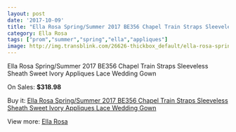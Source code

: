 ```yaml
---
layout: post
date: '2017-10-09'
title: "Ella Rosa Spring/Summer 2017 BE356 Chapel Train Straps Sleeveless Sheath Sweet Ivory Appliques Lace Wedding Gown"
category: Ella Rosa
tags: ["prom","summer","spring","ella","appliques"]
image: http://img.transblink.com/26626-thickbox_default/ella-rosa-spring-summer-2017-be356-chapel-train-straps-sleeveless-sheath-sweet-ivory-appliques-lace-wedding-gown.jpg
---
```

Ella Rosa Spring/Summer 2017 BE356 Chapel Train Straps Sleeveless Sheath Sweet Ivory Appliques Lace Wedding Gown

On Sales: **$318.98**
<a href="https://www.transblink.com/en/ella-rosa/8374-ella-rosa-spring-summer-2017-be356-chapel-train-straps-sleeveless-sheath-sweet-ivory-appliques-lace-wedding-gown.html"><amp-img layout="responsive" width="600" height="600" src="//img.transblink.com/26626-thickbox_default/ella-rosa-spring-summer-2017-be356-chapel-train-straps-sleeveless-sheath-sweet-ivory-appliques-lace-wedding-gown.jpg" alt="Ella Rosa Spring/Summer 2017 BE356 Chapel Train Straps Sleeveless Sheath Sweet Ivory Appliques Lace Wedding Gown 0" /></a>
<a href="https://www.transblink.com/en/ella-rosa/8374-ella-rosa-spring-summer-2017-be356-chapel-train-straps-sleeveless-sheath-sweet-ivory-appliques-lace-wedding-gown.html"><amp-img layout="responsive" width="600" height="600" src="//img.transblink.com/26632-thickbox_default/ella-rosa-spring-summer-2017-be356-chapel-train-straps-sleeveless-sheath-sweet-ivory-appliques-lace-wedding-gown.jpg" alt="Ella Rosa Spring/Summer 2017 BE356 Chapel Train Straps Sleeveless Sheath Sweet Ivory Appliques Lace Wedding Gown 1" /></a>
<a href="https://www.transblink.com/en/ella-rosa/8374-ella-rosa-spring-summer-2017-be356-chapel-train-straps-sleeveless-sheath-sweet-ivory-appliques-lace-wedding-gown.html"><amp-img layout="responsive" width="600" height="600" src="//img.transblink.com/26631-thickbox_default/ella-rosa-spring-summer-2017-be356-chapel-train-straps-sleeveless-sheath-sweet-ivory-appliques-lace-wedding-gown.jpg" alt="Ella Rosa Spring/Summer 2017 BE356 Chapel Train Straps Sleeveless Sheath Sweet Ivory Appliques Lace Wedding Gown 2" /></a>
<a href="https://www.transblink.com/en/ella-rosa/8374-ella-rosa-spring-summer-2017-be356-chapel-train-straps-sleeveless-sheath-sweet-ivory-appliques-lace-wedding-gown.html"><amp-img layout="responsive" width="600" height="600" src="//img.transblink.com/26630-thickbox_default/ella-rosa-spring-summer-2017-be356-chapel-train-straps-sleeveless-sheath-sweet-ivory-appliques-lace-wedding-gown.jpg" alt="Ella Rosa Spring/Summer 2017 BE356 Chapel Train Straps Sleeveless Sheath Sweet Ivory Appliques Lace Wedding Gown 3" /></a>
<a href="https://www.transblink.com/en/ella-rosa/8374-ella-rosa-spring-summer-2017-be356-chapel-train-straps-sleeveless-sheath-sweet-ivory-appliques-lace-wedding-gown.html"><amp-img layout="responsive" width="600" height="600" src="//img.transblink.com/26629-thickbox_default/ella-rosa-spring-summer-2017-be356-chapel-train-straps-sleeveless-sheath-sweet-ivory-appliques-lace-wedding-gown.jpg" alt="Ella Rosa Spring/Summer 2017 BE356 Chapel Train Straps Sleeveless Sheath Sweet Ivory Appliques Lace Wedding Gown 4" /></a>
<a href="https://www.transblink.com/en/ella-rosa/8374-ella-rosa-spring-summer-2017-be356-chapel-train-straps-sleeveless-sheath-sweet-ivory-appliques-lace-wedding-gown.html"><amp-img layout="responsive" width="600" height="600" src="//img.transblink.com/26628-thickbox_default/ella-rosa-spring-summer-2017-be356-chapel-train-straps-sleeveless-sheath-sweet-ivory-appliques-lace-wedding-gown.jpg" alt="Ella Rosa Spring/Summer 2017 BE356 Chapel Train Straps Sleeveless Sheath Sweet Ivory Appliques Lace Wedding Gown 5" /></a>
<a href="https://www.transblink.com/en/ella-rosa/8374-ella-rosa-spring-summer-2017-be356-chapel-train-straps-sleeveless-sheath-sweet-ivory-appliques-lace-wedding-gown.html"><amp-img layout="responsive" width="600" height="600" src="//img.transblink.com/26627-thickbox_default/ella-rosa-spring-summer-2017-be356-chapel-train-straps-sleeveless-sheath-sweet-ivory-appliques-lace-wedding-gown.jpg" alt="Ella Rosa Spring/Summer 2017 BE356 Chapel Train Straps Sleeveless Sheath Sweet Ivory Appliques Lace Wedding Gown 6" /></a>

Buy it: [Ella Rosa Spring/Summer 2017 BE356 Chapel Train Straps Sleeveless Sheath Sweet Ivory Appliques Lace Wedding Gown](https://www.transblink.com/en/ella-rosa/8374-ella-rosa-spring-summer-2017-be356-chapel-train-straps-sleeveless-sheath-sweet-ivory-appliques-lace-wedding-gown.html "Ella Rosa Spring/Summer 2017 BE356 Chapel Train Straps Sleeveless Sheath Sweet Ivory Appliques Lace Wedding Gown")

View more: [Ella Rosa](https://www.transblink.com/en/73-ella-rosa "Ella Rosa")